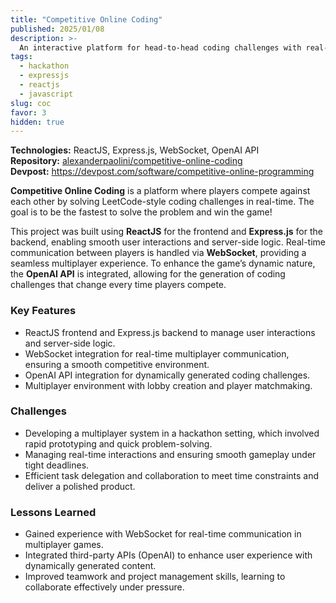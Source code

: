 ```yaml
---
title: "Competitive Online Coding"
published: 2025/01/08
description: >-
  An interactive platform for head-to-head coding challenges with real-time multiplayer and dynamic problem generation. Built for the Knight Hacks VII hackathon.
tags:
  - hackathon
  - expressjs
  - reactjs
  - javascript
slug: coc
favor: 3
hidden: true
---
```


**Technologies:** ReactJS, Express.js, WebSocket, OpenAI API  
**Repository:** [alexanderpaolini/competitive-online-coding](https://github.com/alexanderpaolini/competitive-online-coding)  
**Devpost:** <https://devpost.com/software/competitive-online-programming>

**Competitive Online Coding** is a platform where players compete against each other by solving LeetCode-style coding challenges in real-time. The goal is to be the fastest to solve the problem and win the game!

This project was built using **ReactJS** for the frontend and **Express.js** for the backend, enabling smooth user interactions and server-side logic. Real-time communication between players is handled via **WebSocket**, providing a seamless multiplayer experience. To enhance the game’s dynamic nature, the **OpenAI API** is integrated, allowing for the generation of coding challenges that change every time players compete.

### Key Features

- ReactJS frontend and Express.js backend to manage user interactions and server-side logic.
- WebSocket integration for real-time multiplayer communication, ensuring a smooth competitive environment.
- OpenAI API integration for dynamically generated coding challenges.
- Multiplayer environment with lobby creation and player matchmaking.

### Challenges

- Developing a multiplayer system in a hackathon setting, which involved rapid prototyping and quick problem-solving.
- Managing real-time interactions and ensuring smooth gameplay under tight deadlines.
- Efficient task delegation and collaboration to meet time constraints and deliver a polished product.

### Lessons Learned

- Gained experience with WebSocket for real-time communication in multiplayer games.
- Integrated third-party APIs (OpenAI) to enhance user experience with dynamically generated content.
- Improved teamwork and project management skills, learning to collaborate effectively under pressure.
